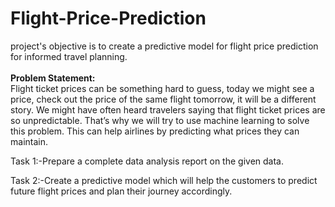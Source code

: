 # Flight-Price-Prediction
project's objective is to create a predictive model for flight price prediction for informed travel planning.
<br>
<br>
**Problem Statement:**
<br>
Flight ticket prices can be something hard to guess, today we might see a price, check out the price of the same flight tomorrow, it will be a different story. We might have often heard travelers saying that flight ticket prices are so unpredictable. That’s why we will try to use machine learning to solve this problem. This can help airlines by predicting what prices they can maintain. 

Task 1:-Prepare a complete data analysis report on the given data.

Task 2:-Create a predictive model which will help the customers to predict future flight prices and plan their journey accordingly.
